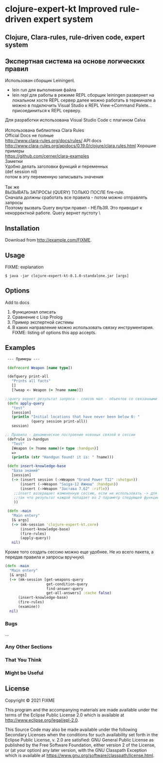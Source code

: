 # clojure-expert-kt Improved rule-driven expert system

## Clojure, Clara-rules, rule-driven code, expert system
## Экспертная система на основе логических правил

Использован сборщик Leiningen\

- lein run для выполнения файла
- lein repl для работы в режиме REPL
  сборщик leiningen развернет на локальном хосте REPL сервер
  далее можно работать в терминале а можно в подключить Visual Studio к REPL
  View->Command Palete... присоединиться к REPL серверу.

Для разработки использована Visual Studio Code с плагином Calva\
\
Использована библиотека Clara Rules\
Official Docs не полные\
http://www.clara-rules.org/docs/rules/
API docs\
http://www.clara-rules.org/apidocs/0.19.0/clojure/clara.rules.html
Хорошие примеры\
https://github.com/cerner/clara-examples
\
Заметки\
Удобно делать заголовки функций и переменных\
(def session nil)\
потом в эту переменную записывать значения\
\
Так же \
ВЫЗЫВАТЬ ЗАПРОСЫ (QUERY) ТОЛЬКО ПОСЛЕ fire-rule. \
Сначала должны сработать все правила - потом можно отправлять запросы \
Поэтому вызвать Query внутри правил - НЕЛЬЗЯ. Это приводит к некорректной работе. Query вернет пустоту \

## Installation

Download from http://example.com/FIXME.

## Usage

FIXME: explanation

    $ java -jar clojure-expert-kt-0.1.0-standalone.jar [args]

## Options

Add to docs 
1. Функционал описать
2. Сравнение с Lisp Prolog
3. Пример экспертной системы
4. В каких направление можно использовать связку инструментария. 
FIXME: listing of options this app accepts.

## Examples
```CLOJURE
 --- Примеры --- 

 (defrecord Weapon [name type])

 (defquery print-all
   "Prints all facts"
   []
   [?weap <- Weapon (= ?name name)])

;;query вернет результат запроса - список мап - объектов со связанными свойствами
 (defn apply-query
   "test"
   [session]
   (println "Initial locations that have never been below 0: "
            (query session print-all))
   session)

;; Правила - динамическое построение нововых связей в сессии
 (defrule is-handgun
   "Test"
   [Weapon (= ?name name)(= type :handgun)]
   =>
   (println (str "Handgun found! it is: " ?name)))

 (defn insert-knowledge-base
   "База знаний"
   [session]
   (-> (insert session (->Weapon "Grand Power T12" :shotgun))
       (insert (->Weapon "Saiga-12 Ижмаш" :handgun))
       (insert (->Weapon "Застава 7.62" :rifle))
    ;;insert возвращает измененную сессию, если не использовать -> для последовательного вычисления функций
    ;;так что результат каждой попадает во 2 параметр следующей функции. Если вернуть просто session до факты не задействуются 
    ))

 (defn -main
   "Main entery"
   [& args]
   (-> (mk-session 'clojure-expert-kt.core)
       (insert-knowledge-base)
       (fire-rules)
       (apply-query))
   nil)
```
Кроме того создать сессию можно еще удобнее. Не из всего пакета, а передав правила и запросы вручную\
```CLOJURE
(defn -main
  "Main entery"
  [& args]
  (-> (mk-session [get-weapons-query
                   get-condition-query
                   find-answer-query
                   get-all-answers] :cache false)
      (insert-knowledge-base)
      (fire-rules)
      (examine))
  nil)
```
### Bugs

...

### Any Other Sections
### That You Think
### Might be Useful

## License

Copyright © 2021 FIXME

This program and the accompanying materials are made available under the
terms of the Eclipse Public License 2.0 which is available at
http://www.eclipse.org/legal/epl-2.0.

This Source Code may also be made available under the following Secondary
Licenses when the conditions for such availability set forth in the Eclipse
Public License, v. 2.0 are satisfied: GNU General Public License as published by
the Free Software Foundation, either version 2 of the License, or (at your
option) any later version, with the GNU Classpath Exception which is available
at https://www.gnu.org/software/classpath/license.html.
